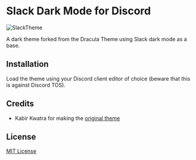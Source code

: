 # Slack Dark Mode for Discord

![SlackTheme](https://user-images.githubusercontent.com/53913349/119239763-8f742300-bb21-11eb-9914-03f9145ba01e.png)

A dark theme forked from the Dracula Theme using Slack dark mode as a base.

## Installation

Load the theme using your Discord client editor of choice (beware that this is against Discord TOS).


## Credits

* Kabir Kwatra for making the [original theme](https://github.com/dracula/BetterDiscord/ "original theme")


## License

[MIT License](./LICENSE)
